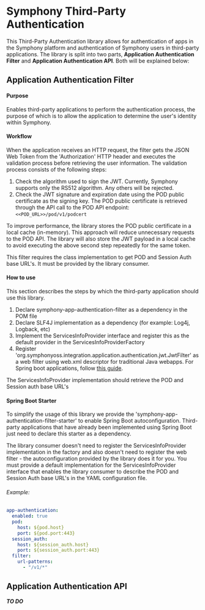 # Symphony Third-Party Authentication

This Third-Party Authentication library allows for authentication of apps in the Symphony platform and authentication of Symphony users in third-party applications.
The library is split into two parts, **Application Authentication Filter** and 
**Application Authentication API**. Both will be explained below:

## Application Authentication Filter 

#### Purpose
Enables third-party applications to perform the authentication process, the purpose of which is to allow the application to determine the user's identity within Symphony.

#### Workflow
When the application receives an HTTP request, the filter gets the JSON Web Token from the 'Authorization' HTTP header and executes the validation process before retrieving the user information. The validation process consists of the following steps:

1. Check the algorithm used to sign the JWT. Currently, Symphony supports only the RS512 algorithm. Any others will be rejected.
2. Check the JWT signature and expiration date using the POD public certificate as the signing key. The POD public certificate is retrieved through the API call to the POD API endpoint: ```<<POD_URL>>/pod/v1/podcert```

To improve performance, the library stores the POD public certificate in a local cache (in-memory). This approach will reduce unnecessary requests to the POD API. The library will also store the JWT payload in a local cache to avoid executing the above second step repeatedly for the same token.

This filter requires the class implementation to get POD and Session Auth base URL's. It must be provided by the library consumer.

#### How to use
This section describes the steps by which the third-party application should use this library.

1. Declare symphony-app-authentication-filter as a dependency in the POM file
2. Declare SLF4J implementation as a dependency (for example: Log4j, Logback, etc)
3. Implement the ServicesInfoProvider interface and register this as the default provider in the ServicesInfoProviderFactory
4. Register 'org.symphonyoss.integration.application.authentication.jwt.JwtFilter' as a web filter using web.xml descriptor for traditional Java webapps. For Spring boot applications, follow [this guide](https://docs.spring.io/spring-boot/docs/1.5.9.RELEASE/reference/htmlsingle/#boot-features-embedded-container-servlets-filters-listeners-beans). 

The ServicesInfoProvider implementation should retrieve the POD and Session auth base URL's

#### Spring Boot Starter
To simplify the usage of this library we provide the 'symphony-app-authentication-filter-starter' to enable Spring Boot autoconfiguration. Third-party applications that have already been implemented using Spring Boot just need to declare this starter as a dependency.

The library consumer doesn't need to register the ServicesInfoProvider implementation in the factory and also doesn't need to register the web filter - the autoconfiguration provided by the library does it for you. You must provide a default implementation for the ServicesInfoProvider interface that enables the library consumer to describe the POD and Session Auth base URL's in the YAML configuration file.

###### Example:

```yaml
app-authentication:
  enabled: true
  pod:
    host: ${pod.host}
    port: ${pod.port:443}
  session_auth:
    host: ${session_auth.host}
    port: ${session_auth.port:443}
  filter:
    url-patterns:
      - "/v1/*"
```

## Application Authentication API
_**TO DO**_
